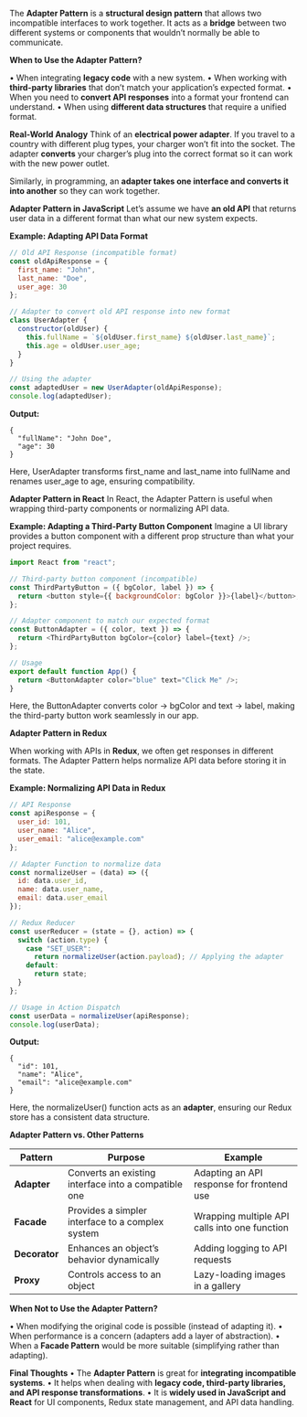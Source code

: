 The **Adapter Pattern** is a **structural design pattern** that allows two incompatible interfaces to work together. It acts as a **bridge** between two different systems or components that wouldn’t normally be able to communicate.

**When to Use the Adapter Pattern?**

• When integrating **legacy code** with a new system.
• When working with **third-party libraries** that don’t match your application’s expected format.
• When you need to **convert API responses** into a format your frontend can understand.
• When using **different data structures** that require a unified format.

**Real-World Analogy**
Think of an **electrical power adapter**. If you travel to a country with different plug types, your charger won’t fit into the socket. The adapter **converts** your charger’s plug into the correct format so it can work with the new power outlet.

Similarly, in programming, an **adapter takes one interface and converts it into another** so they can work together.

**Adapter Pattern in JavaScript**
Let’s assume we have **an old API** that returns user data in a different format than what our new system expects.

  **Example: Adapting API Data Format**

```javascript
// Old API Response (incompatible format)
const oldApiResponse = {
  first_name: "John",
  last_name: "Doe",
  user_age: 30
};

// Adapter to convert old API response into new format
class UserAdapter {
  constructor(oldUser) {
    this.fullName = `${oldUser.first_name} ${oldUser.last_name}`;
    this.age = oldUser.user_age;
  }
}

// Using the adapter
const adaptedUser = new UserAdapter(oldApiResponse);
console.log(adaptedUser);
```

**Output:**

```
{
  "fullName": "John Doe",
  "age": 30
}
```

Here, UserAdapter transforms first_name and last_name into fullName and renames user_age to age, ensuring compatibility.

**Adapter Pattern in React**
In React, the Adapter Pattern is useful when wrapping third-party components or normalizing API data.

**Example: Adapting a Third-Party Button Component**
Imagine a UI library provides a button component with a different prop structure than what your project requires.

```javascript
import React from "react";

// Third-party button component (incompatible)
const ThirdPartyButton = ({ bgColor, label }) => {
  return <button style={{ backgroundColor: bgColor }}>{label}</button>;
};

// Adapter component to match our expected format
const ButtonAdapter = ({ color, text }) => {
  return <ThirdPartyButton bgColor={color} label={text} />;
};

// Usage
export default function App() {
  return <ButtonAdapter color="blue" text="Click Me" />;
}
```

Here, the ButtonAdapter converts color → bgColor and text → label, making the third-party button work seamlessly in our app.

**Adapter Pattern in Redux**

When working with APIs in **Redux**, we often get responses in different formats. The Adapter Pattern helps normalize API data before storing it in the state.

**Example: Normalizing API Data in Redux**

```javascript
// API Response
const apiResponse = {
  user_id: 101,
  user_name: "Alice",
  user_email: "alice@example.com"
};

// Adapter Function to normalize data
const normalizeUser = (data) => ({
  id: data.user_id,
  name: data.user_name,
  email: data.user_email
});

// Redux Reducer
const userReducer = (state = {}, action) => {
  switch (action.type) {
    case "SET_USER":
      return normalizeUser(action.payload); // Applying the adapter
    default:
      return state;
  }
};

// Usage in Action Dispatch
const userData = normalizeUser(apiResponse);
console.log(userData);
```

**Output:**

```
{
  "id": 101,
  "name": "Alice",
  "email": "alice@example.com"
}
```

Here, the normalizeUser() function acts as an **adapter**, ensuring our Redux store has a consistent data structure.

**Adapter Pattern vs. Other Patterns**

|**Pattern**|**Purpose**|**Example**|
|---|---|---|
|**Adapter**|Converts an existing interface into a compatible one|Adapting an API response for frontend use|
|**Facade**|Provides a simpler interface to a complex system|Wrapping multiple API calls into one function|
|**Decorator**|Enhances an object’s behavior dynamically|Adding logging to API requests|
|**Proxy**|Controls access to an object|Lazy-loading images in a gallery|

**When Not to Use the Adapter Pattern?**

• When modifying the original code is possible (instead of adapting it).
• When performance is a concern (adapters add a layer of abstraction).
• When a **Facade Pattern** would be more suitable (simplifying rather than adapting).

**Final Thoughts**
• The **Adapter Pattern** is great for **integrating incompatible systems**.
• It helps when dealing with **legacy code, third-party libraries, and API response transformations**.
• It is **widely used in JavaScript and React** for UI components, Redux state management, and API data handling.